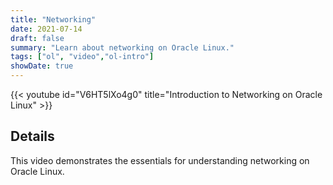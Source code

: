 ```yaml
---
title: "Networking"
date: 2021-07-14
draft: false
summary: "Learn about networking on Oracle Linux."
tags: ["ol", "video","ol-intro"]
showDate: true
---
```


{{< youtube id="V6HT5lXo4g0" title="Introduction to Networking on Oracle Linux" >}}

## Details

This video demonstrates the essentials for understanding networking on Oracle Linux.
